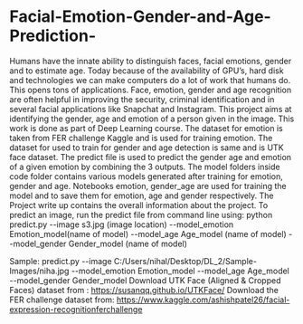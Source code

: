 # Facial-Emotion-Gender-and-Age-Prediction-
Humans have the innate ability to distinguish faces, facial emotions, gender and to estimate age. Today because of the availability of GPU’s, hard disk and technologies we can make computers do a lot of work that humans do. This opens tons of applications. Face, emotion, gender and age recognition are often helpful in improving the security, criminal identification and in several facial applications like Snapchat and Instagram. This project aims at identifying the gender, age and emotion of a person given in the image. This work is done as part of Deep Learning course.
The dataset for emotion is taken from FER challenge Kaggle and is used for training emotion. The dataset for used to train for gender and age detection is same and is UTK face dataset. The predict file is used to predict the gender age and emotion of a given emotion by combining the 3 outputs. The model folders inside code folder contains various models generated after training for emotion, gender and age. Notebooks emotion, gender_age are used for training the model and to save them for emotion, age and gender respectively. The Project write up contains the overall information about the project. 
To predict an image, run the predict file from command line using:
python predict.py --image s3.jpg (image location) --model_emotion Emotion_model(name of model) --model_age Age_model (name of model) --model_gender Gender_model (name of model)

Sample: predict.py --image C:/Users/nihal/Desktop/DL_2/Sample-Images/niha.jpg --model_emotion Emotion_model --model_age Age_model --model_gender Gender_model
Download  UTK Face (Aligned & Cropped Faces) dataset from : https://susanqq.github.io/UTKFace/
Download the FER challenge dataset from:
https://www.kaggle.com/ashishpatel26/facial-expression-recognitionferchallenge
